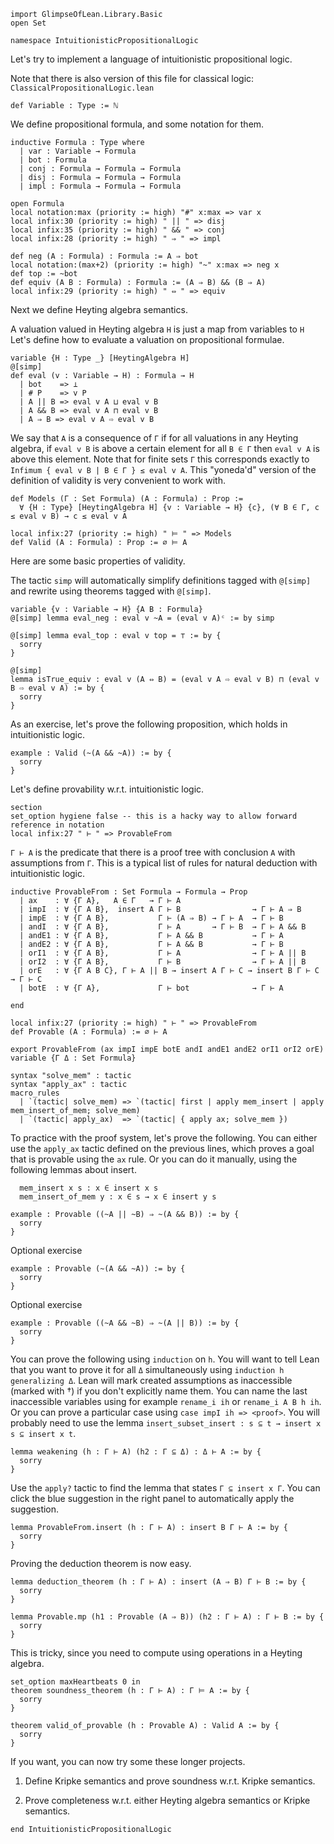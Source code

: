 ```lean
import GlimpseOfLean.Library.Basic
open Set

namespace IntuitionisticPropositionalLogic
```

Let's try to implement a language of intuitionistic propositional logic.

Note that there is also version of this file for classical logic: `ClassicalPropositionalLogic.lean`

```lean
def Variable : Type := ℕ
```

We define propositional formula, and some notation for them.

```lean
inductive Formula : Type where
  | var : Variable → Formula
  | bot : Formula
  | conj : Formula → Formula → Formula
  | disj : Formula → Formula → Formula
  | impl : Formula → Formula → Formula

open Formula
local notation:max (priority := high) "#" x:max => var x
local infix:30 (priority := high) " || " => disj
local infix:35 (priority := high) " && " => conj
local infix:28 (priority := high) " ⇒ " => impl

def neg (A : Formula) : Formula := A ⇒ bot
local notation:(max+2) (priority := high) "~" x:max => neg x
def top := ~bot
def equiv (A B : Formula) : Formula := (A ⇒ B) && (B ⇒ A)
local infix:29 (priority := high) " ⇔ " => equiv
```

Next we define Heyting algebra semantics.

A valuation valued in Heyting algebra `H` is just a map from variables to `H`
Let's define how to evaluate a valuation on propositional formulae.

```lean
variable {H : Type _} [HeytingAlgebra H]
@[simp]
def eval (v : Variable → H) : Formula → H
  | bot    => ⊥
  | # P    => v P
  | A || B => eval v A ⊔ eval v B
  | A && B => eval v A ⊓ eval v B
  | A ⇒ B => eval v A ⇨ eval v B
```

We say that `A` is a consequence of `Γ` if for all valuations in any Heyting algebra, if
  `eval v B` is above a certain element for all `B ∈ Γ` then `eval v A` is above this element.
  Note that for finite sets `Γ` this corresponds exactly to
  `Infimum { eval v B | B ∈ Γ } ≤ eval v A`.
  This "yoneda'd" version of the definition of validity is very convenient to work with.

```lean
def Models (Γ : Set Formula) (A : Formula) : Prop :=
  ∀ {H : Type} [HeytingAlgebra H] {v : Variable → H} {c}, (∀ B ∈ Γ, c ≤ eval v B) → c ≤ eval v A

local infix:27 (priority := high) " ⊨ " => Models
def Valid (A : Formula) : Prop := ∅ ⊨ A
```

Here are some basic properties of validity.

  The tactic `simp` will automatically simplify definitions tagged with `@[simp]` and rewrite
  using theorems tagged with `@[simp]`.

```lean
variable {v : Variable → H} {A B : Formula}
@[simp] lemma eval_neg : eval v ~A = (eval v A)ᶜ := by simp

@[simp] lemma eval_top : eval v top = ⊤ := by {
  sorry
}

@[simp]
lemma isTrue_equiv : eval v (A ⇔ B) = (eval v A ⇨ eval v B) ⊓ (eval v B ⇨ eval v A) := by {
  sorry
}
```

As an exercise, let's prove the following proposition, which holds in intuitionistic logic.

```lean
example : Valid (~(A && ~A)) := by {
  sorry
}
```

Let's define provability w.r.t. intuitionistic logic.

```lean
section
set_option hygiene false -- this is a hacky way to allow forward reference in notation
local infix:27 " ⊢ " => ProvableFrom
```

`Γ ⊢ A` is the predicate that there is a proof tree with conclusion `A` with assumptions from
  `Γ`. This is a typical list of rules for natural deduction with intuitionistic logic.

```lean
inductive ProvableFrom : Set Formula → Formula → Prop
  | ax    : ∀ {Γ A},   A ∈ Γ   → Γ ⊢ A
  | impI  : ∀ {Γ A B},  insert A Γ ⊢ B                → Γ ⊢ A ⇒ B
  | impE  : ∀ {Γ A B},           Γ ⊢ (A ⇒ B) → Γ ⊢ A  → Γ ⊢ B
  | andI  : ∀ {Γ A B},           Γ ⊢ A       → Γ ⊢ B  → Γ ⊢ A && B
  | andE1 : ∀ {Γ A B},           Γ ⊢ A && B           → Γ ⊢ A
  | andE2 : ∀ {Γ A B},           Γ ⊢ A && B           → Γ ⊢ B
  | orI1  : ∀ {Γ A B},           Γ ⊢ A                → Γ ⊢ A || B
  | orI2  : ∀ {Γ A B},           Γ ⊢ B                → Γ ⊢ A || B
  | orE   : ∀ {Γ A B C}, Γ ⊢ A || B → insert A Γ ⊢ C → insert B Γ ⊢ C → Γ ⊢ C
  | botE  : ∀ {Γ A},             Γ ⊢ bot              → Γ ⊢ A

end

local infix:27 (priority := high) " ⊢ " => ProvableFrom
def Provable (A : Formula) := ∅ ⊢ A

export ProvableFrom (ax impI impE botE andI andE1 andE2 orI1 orI2 orE)
variable {Γ Δ : Set Formula}

syntax "solve_mem" : tactic
syntax "apply_ax" : tactic
macro_rules
  | `(tactic| solve_mem) => `(tactic| first | apply mem_insert | apply mem_insert_of_mem; solve_mem)
  | `(tactic| apply_ax)  => `(tactic| { apply ax; solve_mem })
```

To practice with the proof system, let's prove the following.
  You can either use the `apply_ax` tactic defined on the previous lines, which proves a goal that
  is provable using the `ax` rule.
  Or you can do it manually, using the following lemmas about insert.
```
  mem_insert x s : x ∈ insert x s
  mem_insert_of_mem y : x ∈ s → x ∈ insert y s
```

```lean
example : Provable ((~A || ~B) ⇒ ~(A && B)) := by {
  sorry
}
```

Optional exercise

```lean
example : Provable (~(A && ~A)) := by {
  sorry
}
```

Optional exercise

```lean
example : Provable ((~A && ~B) ⇒ ~(A || B)) := by {
  sorry
}
```

You can prove the following using `induction` on `h`. You will want to tell Lean that you want
  to prove it for all `Δ` simultaneously using `induction h generalizing Δ`.
  Lean will mark created assumptions as inaccessible (marked with †)
  if you don't explicitly name them.
  You can name the last inaccessible variables using for example `rename_i ih` or
  `rename_i A B h ih`. Or you can prove a particular case using `case impI ih => <proof>`.
  You will probably need to use the lemma
  `insert_subset_insert : s ⊆ t → insert x s ⊆ insert x t`.

```lean
lemma weakening (h : Γ ⊢ A) (h2 : Γ ⊆ Δ) : Δ ⊢ A := by {
  sorry
}
```

Use the `apply?` tactic to find the lemma that states `Γ ⊆ insert x Γ`.
  You can click the blue suggestion in the right panel to automatically apply the suggestion.

```lean
lemma ProvableFrom.insert (h : Γ ⊢ A) : insert B Γ ⊢ A := by {
  sorry
}
```

Proving the deduction theorem is now easy.

```lean
lemma deduction_theorem (h : Γ ⊢ A) : insert (A ⇒ B) Γ ⊢ B := by {
  sorry
}

lemma Provable.mp (h1 : Provable (A ⇒ B)) (h2 : Γ ⊢ A) : Γ ⊢ B := by {
  sorry
}
```

This is tricky, since you need to compute using operations in a Heyting algebra.

```lean
set_option maxHeartbeats 0 in
theorem soundness_theorem (h : Γ ⊢ A) : Γ ⊨ A := by {
  sorry
}

theorem valid_of_provable (h : Provable A) : Valid A := by {
  sorry
}
```

  If you want, you can now try some these longer projects.

  1. Define Kripke semantics and prove soundness w.r.t. Kripke semantics.

  2. Prove completeness w.r.t. either Heyting algebra semantics or Kripke semantics.

```lean
end IntuitionisticPropositionalLogic
```
